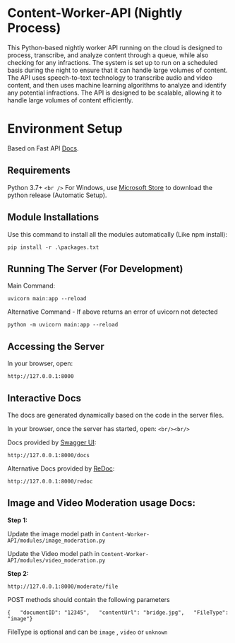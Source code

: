 # Content-Worker-API (Nightly Process)

This Python-based nightly worker API running on the cloud is designed to process, transcribe, and analyze content through a queue, while also checking for any infractions. The system is set up to run on a scheduled basis during the night to ensure that it can handle large volumes of content. The API uses speech-to-text technology to transcribe audio and video content, and then uses machine learning algorithms to analyze and identify any potential infractions. The API is designed to be scalable, allowing it to handle large volumes of content efficiently.

# Environment Setup

Based on Fast API [Docs](https://fastapi.tiangolo.com/).

## Requirements

Python 3.7+ `<br />`
For Windows, use [Microsoft Store](https://www.microsoft.com/store/productId/9PJPW5LDXLZ5) to download the python release (Automatic Setup).

## Module Installations

Use this command to install all the modules automatically (Like npm install):

```
pip install -r .\packages.txt
```

## Running The Server (For Development)

Main Command:

```
uvicorn main:app --reload
```

Alternative Command - If above returns an error of uvicorn not detected

```
python -m uvicorn main:app --reload
```

## Accessing the Server

In your browser, open:

```
http://127.0.0.1:8000
```

## Interactive Docs

The docs are generated dynamically based on the code in the server files.

In your browser, once the server has started, open: `<br/><br/>`

Docs provided by [Swagger UI](https://github.com/swagger-api/swagger-ui):

```
http://127.0.0.1:8000/docs
```

Alternative Docs provided by [ReDoc](https://github.com/Redocly/redoc):

```
http://127.0.0.1:8000/redoc
```

## **Image and Video Moderation usage Docs:**

**Step 1:**

Update the image model path in `Content-Worker-API/modules/image_moderation.py
`

Update the Video model path in `Content-Worker-API/modules/video_moderation.py`

**Step 2:**

```
http://127.0.0.1:8000/moderate/file
```

POST methods should contain the following parameters

```
{   "documentID": "12345",   "contentUrl": "bridge.jpg",   "FileType": "image"}
```

FileType is optional and can be `image` , `video` or `unknown`
